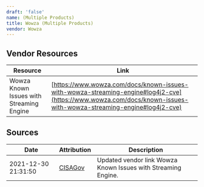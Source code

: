 ```yaml
---
draft: 'false'
name: (Multiple Products)
title: Wowza (Multiple Products)
vendor: Wowza
---
```


## Vendor Resources
| Resource | Link |
| --- | --- |
| Wowza Known Issues with Streaming Engine | [https://www.wowza.com/docs/known-issues-with-wowza-streaming-engine#log4j2-cve](https://www.wowza.com/docs/known-issues-with-wowza-streaming-engine#log4j2-cve) |



## Sources
| Date | Attribution | Description |
| --- | --- | --- |
| 2021-12-30 21:31:50 | [CISAGov](https://raw.githubusercontent.com/cisagov/log4j-affected-db/develop/README.md) | Updated vendor link Wowza Known Issues with Streaming Engine.  |
